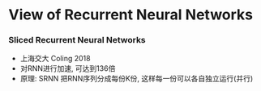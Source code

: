 # View of Recurrent Neural Networks
### Sliced Recurrent Neural Networks
+ 上海交大 Coling 2018
+ 对RNN进行加速, 可达到136倍
+ 原理: SRNN 把RNN序列分成每份K份, 这样每一份可以各自独立运行(并行)